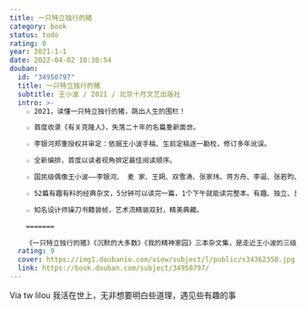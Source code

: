 ```yaml
---
title: 一只特立独行的猪
category: book
status: todo
rating: 0
year: 2021-1-1
date: 2022-04-02 10:30:54
douban:
  id: "34950797"
  title: 一只特立独行的猪
  subtitle: 王小波 / 2021 / 北京十月文艺出版社
  intro: >-
    ☆ 2021，读懂一只特立独行的猪，跳出人生的围栏！

    ☆ 首度收录《有关克隆人》，失落二十年的名篇重新面世。

    ☆ 李银河郑重授权并审定：依据王小波手稿、生前定稿逐一勘校，修订多年讹误。

    ☆ 全新编排，首度以读者视角排定最佳阅读顺序。

    ☆ 国民级偶像王小波——李银河、 麦 家、王朔、双雪涛、张家玮、蒋方舟、李诞、张若昀、张译、撒贝宁……实锤表白！

    ☆ 52篇有趣有料的经典杂文，5分钟可以读完一篇，1个下午就能读完整本。有趣、独立、反对假正经——“入坑之选”！

    ☆ 知名设计师操刀书籍装帧，艺术流精装双封，精美典藏。

    =======

    《一只特立独行的猪》《沉默的大多数》《我的精神家园》三本杂文集，是走近王小波的三级台阶，《一只特立独行的猪》是“入坑之选”——有趣、独立、反对假正经！收录52篇短小精悍、讽刺风趣的杂文，从生活议题到人生态度，展现独立人格、自由精神、黑色幽默。在调侃中见智识真知，在幽默中见人格魅力。李银河亲自审定，首度以读者视角排定最佳阅读顺序，全年龄段第一批试读者一致好评！欢迎来到王小波宇宙！
  rating: 9
  cover: https://img1.doubanio.com/view/subject/l/public/s34362350.jpg
  link: https://book.douban.com/subject/34950797/
---
```


Via tw lilou 我活在世上，无非想要明白些道理，遇见些有趣的事
